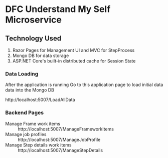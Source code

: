 # DFC Understand My Self Microservice

<h2>Technology Used </h2>

<ol>
  <li> Razor Pages for Management UI and MVC for StepProcess </li>
   <li> Mongo DB for data storage </li>
 <li>  ASP.NET Core's built-in distributed cache for Session State </li>
</ol>


<h3> Data Loading </h3>
After the application is running
Go to this application page to load initial data data into the Mongo DB

http://localhost:5007/LoadAllData

<h3> Backend Pages </h3>
<dl>
  <dt>Manage Frame work items</dt> <dd> http://localhost:5007/ManageFrameworkItems </dd>
   <dt>Manage job profiles</dt> <dd> http://localhost:5007/ManageJobProfile </dd>
  <dt> Manage Step details work items</dt> <dd> http://localhost:5007/ManageStepDetails </dd>
  </dl>
